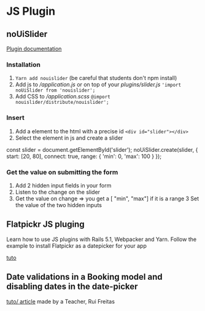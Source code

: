 # JS Plugin

## **noUiSlider**

[Plugin documentation](https://refreshless.com/nouislider/)


### **Installation**

1. `Yarn add nouislider` (be careful that students don't npm install)
2. Add js to */application.js* or on top of your *plugins/slider.js* `'import noUiSlider from 'nouislider';`
3. Add CSS to */application.scss* `@import nouislider/distribute/nouislider';`

### **Insert**
1. Add a element to the html with a precise id `<div id="slider"></div>`
2. Select the element in js and create a slider 

const slider = document.getElementById('slider');
noUiSlider.create(slider, {
    start: [20, 80],
    connect: true,
    range: {
        'min': 0,
        'max': 100
    }
});

### **Get the value on submitting the form**
1. Add 2 hidden input fields in your form
2. Listen to the change on the slider
2. Get the value on change => you get a [ "min", "max"] if it is a range
3 Set the value of the two hidden inputs 


## **Flatpickr JS pluging**

Learn how to use JS plugins with Rails 5.1, Webpacker and Yarn. Follow the example to install Flatpickr as a datepicker for your app

[tuto](https://kitt.lewagon.com/knowledge/tutorials/flatpickr)

## **Date validations in a Booking model and disabling dates in the date-picker**

[tuto/ article](https://medium.com/lightthefuse/ruby-on-rails-date-validation-in-a-booking-and-disabling-dates-in-date-picker-3e5b4e9b4640) made by a Teacher, Rui Freitas
